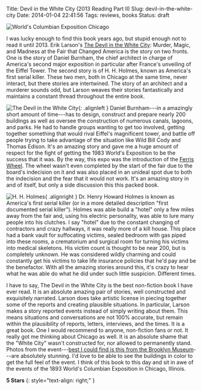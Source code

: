 Title: Devil in the White City (2013 Reading Part II)
Slug: devil-in-the-white-city
Date: 2014-01-04 22:41:56
Tags: reviews, books
Status: draft

![World's Columbian Exposition Chicago]({filename}../static/2014/columbianexposition.jpg "World's Columbian Exposition Chicago")

I was lucky enough to find this book years ago, but stupid enough not to read
it until 2013.  Erik Larson's [The Devil in the White City][devil]: Murder,
Magic, and Madness at the Fair that Changed America is the story on two fronts.
One is the story of Daniel Burnham, the chief architect in charge of America's
second major exposition in particular after France's unveiling of the Eiffel
Tower.  The second story is of H. H. Holmes, known as America's first serial
killer.  These two men, both in Chicago at the same time, never interact, but
there stories are intertwined.  The story of an architect and a murderer sounds
odd, but Larson weaves their stories fantastically and maintains a constant
thread throughout the entire book.

![The Devil in the White City]({filename}../static/2014/devilinwhitecity.jpg "The Devil in the White City"){: .alignleft }
Daniel Burnham---in a amazingly short amount of time---has to design, construct
and prepare nearly 200 buildings as well as oversee the construction of
numerous canals, lagoons, and parks.  He had to handle groups wanting to get
too involved, getting together something that would rival Eiffel's magnificent
tower, and battle off people trying to take advantage of the situation like
Wild Bill Cody and Thomas Edison.  It's an amazing story and gave me a huge
amount of respect for the fight of getting the 1983 World's Exposition to be
the success that it was.  By the way, this expo was the introduction of the
[Ferris Wheel][wheel].  The wheel wasn't even completed by the start of the
fair due to the board's indecision on it and was also placed in an unideal
spot due to both the indecision and the fear that it would not work.  It's an
amazing story in and of itself, but only a side discussion this this packed
book.

![H. H. Holmes]({filename}../static/2014/hhholmes.jpg "H. H. Holmes"){ .alignright }
Dr. Henry Howard Holmes is known as America's first serial killer (or in a more
detailed description "first documented serial killer").  Holmes was able build
a "hotel" only a few miles away from the fair and, using his electric
personality, was able to lure many people into his clutches.  I say "hotel" due
to the constant changing of contractors and crazy hallways, it was really more
of a kill house.  This place had a bank vault for suffocating victims, sealed
bedroom with gas piped into these rooms, a crematorium and surgical room for
turning his victims into medical skeletons.  His victim count is thought to be
near 200, but is completely unknown.  He was considered wildly charming and
could constantly get his victims to take life insurance policies that he'd pay
and be the benefactor.  With all the amazing stories around this, it's crazy
to hear what he was able do what he did under such little suspicion.  Different
times.

I have to say, The Devil in the White City is the best non-fiction book I have
ever read.  It is an absolute amazing pair of stories, well constructed and
exquisitely narrated.  Larson does take artistic license in piecing together
some of the reports and creating plausible situations.  In particular, Larson
makes a story reported events instead of simply writing about them.  This means
situations and conversations are not 100% accurate, but remain within the
plausibility of reports, letters, interviews, and the times.  It is a great
book.  One I would recommend to anyone, non-fiction fans or not.  It really got
me thinking about Chicago as well.  It is an absolute shame that the "White
City" wasn't constructed for, nor allowed to permanently stand.  Photos from
the event---[best I could find is this from the Brooklyn Museum][photos]---are
absolutely stunning.  I'd love to be able to see the buildings in color to get
the full feel of the event.  I think of this book to this day and sit in awe of
the events of the 1893 World's Columbian Exposition in Chicago, Illinois.

**5 Stars**
{: style="text-align: right;" }

[devil]: http://www.amazon.com/gp/product/0375725601/ref=as_li_ss_il?ie=UTF8&camp=1789&creative=390957&creativeASIN=0375725601&linkCode=as2&tag=traeblain-20
[wheel]: https://en.wikipedia.org/wiki/Ferris_Wheel
[photos]: http://www.flickr.com/photos/brooklyn_museum/sets/72157606873382962/
